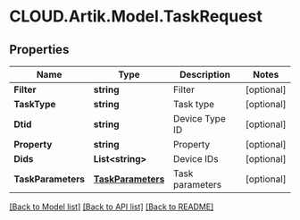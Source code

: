 # CLOUD.Artik.Model.TaskRequest
## Properties

Name | Type | Description | Notes
------------ | ------------- | ------------- | -------------
**Filter** | **string** | Filter | [optional] 
**TaskType** | **string** | Task type | [optional] 
**Dtid** | **string** | Device Type ID | [optional] 
**Property** | **string** | Property | [optional] 
**Dids** | **List&lt;string&gt;** | Device IDs | [optional] 
**TaskParameters** | [**TaskParameters**](TaskParameters.md) | Task parameters | [optional] 

[[Back to Model list]](../README.md#documentation-for-models) [[Back to API list]](../README.md#documentation-for-api-endpoints) [[Back to README]](../README.md)

